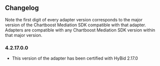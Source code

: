 ## Changelog

Note the first digit of every adapter version corresponds to the major version of the Chartboost Mediation SDK compatible with that adapter. 
Adapters are compatible with any Chartboost Mediation SDK version within that major version.

### 4.2.17.0.0
- This version of the adapter has been certified with HyBid 2.17.0
